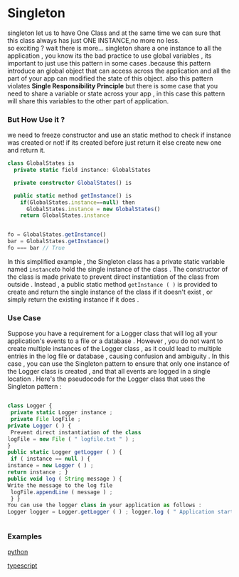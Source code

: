 # Singleton

singleton let us to have One Class and at the same time we can sure that this class always has just ONE INSTANCE,no more no less.
</br>
so exciting ? wait there is more...
singleton share a one instance to all the application , you know its the bad practice to use global variables , its important to just use this pattern in some cases .because this pattern introduce an global object that can access across the application and all the part of your app can modified the state of this object.
also this pattern violates **Single Responsibility Principle**
but there is some case that you need to share a variable or state across your app , in this case this pattern will share this variables to the other part of application.

### But How Use it ?

we need to freeze constructor and use an static method to check if instance was created or not!
if its created before just return it else create new one and return it.

```typescript
class GlobalStates is
  private static field instance: GlobalStates

  private constructor GlobalStates() is

  public static method getInstance() is
    if(GlobalStates.instance==null) then
      GlobalStates.instance = new GlobalStates()
    return GlobalStates.instance


fo = GlobalStates.getInstance()
bar = GlobalStates.getInstance()
fo === bar // True


```


In this simplified example , the Singleton class has a private static variable named ` instance `to hold the single instance of the class . The constructor of the class is made private to prevent direct instantiation of the class from outside . Instead , a public static method ` getInstance ( ) ` is provided to create and return the single instance of the class if it doesn't exist , or simply return the existing instance if it does .



### Use Case


Suppose you have a requirement for a Logger class that will log all your application's events to a file or a database . However , you do not want to create multiple instances of the Logger class , as it could lead to multiple entries in the log file or database , causing confusion and ambiguity . In this case , you can use the Singleton pattern to ensure that only one instance of the Logger class is created , and that all events are logged in a single location . Here's the pseudocode for the Logger class that uses the Singleton pattern :


```typescript

class Logger {
 private static Logger instance ;
 private File logFile ; 
private Logger ( ) {
 Prevent direct instantiation of the class 
logFile = new File ( " logfile.txt " ) ; 
} 
public static Logger getLogger ( ) {
 if ( instance == null ) { 
instance = new Logger ( ) ; 
return instance ; } 
public void log ( String message ) { 
Write the message to the log file
 logFile.appendLine ( message ) ;
 } } 
You can use the logger class in your application as follows : 
Logger logger = Logger.getLogger ( ) ; logger.log ( " Application started " ) Log the event



```




### Examples

[python](https://github.com/Syaw0/Design-Patterns/blob/master/src/Creational_Patterns/Singleton/examples/python/singleton.py)

[typescript](https://github.com/Syaw0/Design-Patterns/blob/master/src/Creational_Patterns/Singleton/examples/typescript/singleton.ts)
